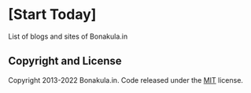 # [Start Today]
List of blogs and sites of Bonakula.in
## Copyright and License

Copyright 2013-2022 Bonakula.in. Code released under the [MIT](https://github.com/LICENSE) license.
